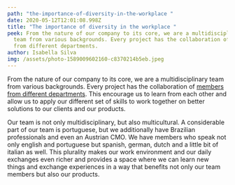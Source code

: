 ```yaml
---
path: "the-importance-of-diversity-in-the-workplace "
date: 2020-05-12T12:01:08.998Z
title: "The importance of diversity in the workplace "
peek: From the nature of our company to its core, we are a multidisciplinary
  team from various backgrounds. Every project has the collaboration of members
  from different departments.
author: Isabella Silva
img: /assets/photo-1589009602160-c8370214b5eb.jpeg
---
```

From the nature of our company to its core, we are a multidisciplinary team from various backgrounds. Every project has the collaboration of [members from different departments](https://simplify-lgp.tech/team). This encourage us to learn from each other and allow us to apply our different set of skills to work together on better solutions to our clients and our products.

Our team is not only multidisciplinary, but also multicultural. A considerable part of our team is portuguese, but we additionally have Brazilian professionals and even an Austrian CMO. We have members who speak not only english and portuguese but spanish, german, dutch and a little bit of italian as well. This plurality makes our work environment and our daily exchanges even richer and provides a space where we can learn new things and exchange experiences in a way that benefits not only our team members but also our products.